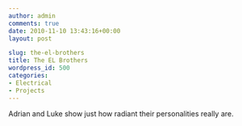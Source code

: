 ```yaml
---
author: admin
comments: true
date: 2010-11-10 13:43:16+00:00
layout: post

slug: the-el-brothers
title: The EL Brothers
wordpress_id: 500
categories:
- Electrical
- Projects
---
```


Adrian and Luke show just how radiant their personalities really are.


